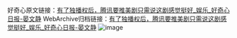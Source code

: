 好奇心原文链接：[有了独播权后，腾讯要推美剧只需说这剧感觉挺好_娱乐_好奇心日报-晏文静](https://www.qdaily.com/articles/5377.html)
WebArchive归档链接：[有了独播权后，腾讯要推美剧只需说这剧感觉挺好_娱乐_好奇心日报-晏文静](http://web.archive.org/web/20190623164639/https://www.qdaily.com/articles/5377.html)
![image](http://ww3.sinaimg.cn/large/007d5XDply1g3wgypmkkwj30u02j3e81)